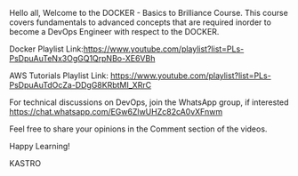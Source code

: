 Hello all,
Welcome to the DOCKER - Basics to Brilliance Course. 
This course covers fundamentals to advanced concepts that are required inorder to become a DevOps Engineer with respect to the DOCKER.

Docker Playlist Link:https://www.youtube.com/playlist?list=PLs-PsDpuAuTeNx3OgGQ1QrpNBo-XE6VBh

AWS Tutorials Playlist Link: https://www.youtube.com/playlist?list=PLs-PsDpuAuTdOcZa-DDgG8KRbtMI_XRrC

For technical discussions on DevOps, join the WhatsApp group, if interested
https://chat.whatsapp.com/EGw6ZlwUHZc82cA0vXFnwm

Feel free to share your opinions in the Comment section of the videos.

Happy Learning!

KASTRO
